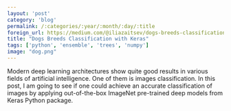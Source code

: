 ```yaml
---
layout: 'post'
category: 'blog'
permalink: /:categories/:year/:month/:day/:title
foreign_url: https://medium.com/@iliazaitsev/dogs-breeds-classification-with-keras-b1fd0ab5e49c
title: "Dogs Breeds Classification with Keras"
tags: ['python', 'ensemble', 'trees', 'numpy']
image: "dog.png"
---
```


Modern deep learning architectures show quite good results in various fields of
artificial intelligence. One of them is images classification. In this post,
I am going to see if one could achieve an accurate classification of images by
applying out-of-the-box ImageNet pre-trained deep models from Keras Python
package.

<!--more-->
